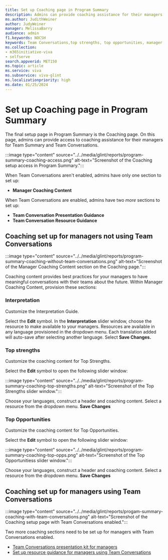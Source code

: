 ```yaml
---
title: Set up Coaching page in Program Summary
description: Admins can provide coaching assistance for their managers on their Team Summary dashboard.
ms.author: JudithWeiner
author: JudyWeiner
manager: MelissaBarry
audience: admin
f1.keywords: NOCSH
keywords: Team Conversations,top strengths, top opportunities, manager coaching content
ms.collection:  
- m365initiative-viva
- selfserve 
search.appverid: MET150 
ms.topic: article
ms.service: viva
ms.subservice: viva-glint
ms.localizationpriority: high
ms.date: 01/25/2024
---
```


# Set up Coaching page in Program Summary

The final setup page in Program Summary is the Coaching page. On this page, admins can provide access to coaching assistance for their managers for Team Summary and Team Conversations.  

:::image type="content" source="../../media/glint/reports/program-summary-coaching-access.png" alt-text="Screenshot of the Coaching setup access in Program Summary.":::

When Team Conversations aren't enabled, admins have only one section to set up:
- **Manager Coaching Content**

When Team Conversations are enabled, admins have two *more* sections to set up:
- **Team Conversation Presentation Guidance**
- **Team Conversation Resource Guidance**

## Coaching set up for managers not using Team Conversations 

:::image type="content" source="../../media/glint/reports/program-summary-coaching-without-team-conversations.png" alt-text="Screenshot of the Manager Coaching Content section on the Coaching page.":::

Coaching content provides best practices for your managers to have meaningful conversations with their teams about the future. Within Manager Coaching Content, provision these sections: 

### Interpretation
Customize the Interpretation Guide. 

Select the **Edit** symbol.
In the **Interpretation** slider window, choose the resource to make available to your managers. Resources are available in any language provisioned in the dropdown menu. Each translation added will auto-save after selecting another language.
Select **Save Changes.**

### Top strengths 
Customize the coaching content for Top Strengths. 

Select the **Edit** symbol to open the following slider window:

:::image type="content" source="../../media/glint/reports/program-summary-coaching-top-strengths.png" alt-text="Screenshot of the Top Strengths slider window.":::

Choose your languages, construct a header and coaching content. Select a resource from the dropdown menu. **Save Changes**

### Top Opportunities
Customize the coaching content for Top Opportunities. 

Select the **Edit** symbol to open the following slider window:

:::image type="content" source="../../media/glint/reports/program-summary-coaching-top-opps.png" alt-text="Screenshot of the Top Opportunitiess slider window.":::

Choose your languages, construct a header and coaching content. Select a resource from the dropdown menu. **Save Changes**

## Coaching set up for managers using Team Conversations

:::image type="content" source="../../media/glint/reports/progam-summary-coaching-with-team-conversations.png" alt-text="Screenshot of the Coaching setup page with Team Conversations enabled.":::

Two more coaching sections need to be set up for managers with Team Conversations enabled. 

- [Team Conversations presentation kit for managers](https://go.microsoft.com/fwlink/?linkid=2231602) 
- [Set up resource guidance for managers using Team Conversations](https://go.microsoft.com/fwlink/?linkid=2258496)


